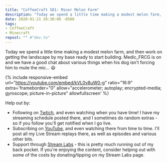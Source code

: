 ```yaml
---
title: "CoffeeCraft S01: Minor Melon Farm"
description: "Today we spend a little time making a modest melon farm, and then work on getting the landscape by my base ready to start building. Medic_FRCG is on and we have a good chat about various things when his dog isn't forcing him to mute the mic&hellip; :smiley:"
date: 2020-01-21 20:30:00 -0500
tags:
- CoffeeCraft
- Minecraft
repost: "" #"dev.to"
---
```


Today we spend a little time making a modest melon farm, and then work on getting the landscape by my base ready to start building. Medic_FRCG is on and we have a good chat about various things when his dog isn't forcing him to mute the mic&hellip; :smiley:
<!--more-->

{% include responsive-embed url="https://youtube.com/embed/kVL0v8uW0-g" ratio="16:9" extra='frameborder="0" allow="accelerometer; autoplay; encrypted-media; gyroscope; picture-in-picture" allowfullscreen' %}

Help out by:
 * Following on [Twtich](https://twitch.tv/AnonJr_Live), and even watching when you have time! I have my streaming schedule posted there, and I sometimes do random extras - so if you follow you'll get notified when I go live.
 * Subscribing on [YouTube](http://www.youtube.com/channel/UCXafqhKHbkSUIrq0LAuu0tw), and even watching there from time to time. I'll post all my Live Stream replays there, as well as episodes and various other bits.
 * Support through [Stream Labs](https://streamlabs.com/anonjr_live) - this is pretty much running out of my back pocket. If you're enjoying the content, consider helping out with some of the costs by donating/tipping on my Stream Labs page.